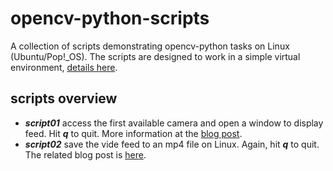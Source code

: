 # opencv-python-scripts

A collection of scripts demonstrating opencv-python tasks on Linux 
(Ubuntu/Pop!\_OS). The scripts are designed to work in a simple virtual 
environment, [details here](https://chrisstrelioff.ws/sandbox/2024/04/19/install_opencv_python_using_pip/).

## scripts overview

* ***script01*** access the first available camera and open a window to 
  display feed. Hit ___q___ to quit. More information at the 
  [blog post](https://chrisstrelioff.ws/sandbox/2024/04/23/video_capture_using_opencv_python/).
* ***script02*** save the vide feed to an mp4 file on Linux. Again, hit
  ___q___ to quit. The related blog post is
  [here](https://chrisstrelioff.ws/sandbox/2024/04/25/save_video_capture_using_opencv_python/).
